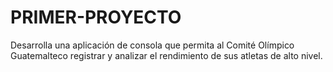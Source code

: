 # PRIMER-PROYECTO
Desarrolla una aplicación de consola que permita al Comité Olímpico Guatemalteco registrar y analizar el rendimiento de sus atletas de alto nivel.
